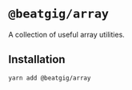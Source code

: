 # `@beatgig/array`

A collection of useful array utilities.

## Installation

```bash
yarn add @beatgig/array
```
